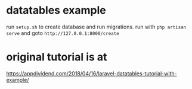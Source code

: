 # datatables example

run `setup.sh` to  create database and run migrations.
run with `php artisan serve` and goto `http://127.0.0.1:8000/create`

# original tutorial is at 

https://appdividend.com/2018/04/16/laravel-datatables-tutorial-with-example/

